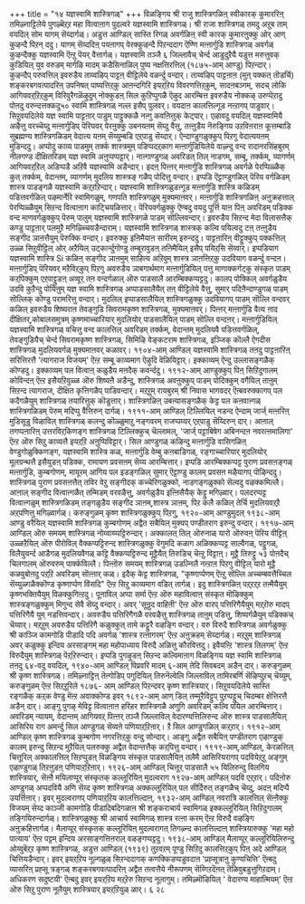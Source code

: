 +++
title = "१४ यज्ञस्वामि शास्त्रिगळ्"
+++
विळङ्गिय श्री राजु शास्त्रिगळिऩ् स्वीकारक् कुमाररिऩ् 
तमिऴ्नाट्टिलेये 
पुगऴ्बॆऱ्‌ऱ महा वित्वाऩाग 
पुदल्वरे यज्ञस्वामि 
शास्त्रिगळ्। श्री राजा 
शास्त्रिगळ् तमदु अऱुब ताम् वयदिल् सोम यागम् सॆय्दार्गळ्। अडुत्त आण्डिल् सास्ति रिगळ् अवर्गळिऩ् स्वी कारक् कुमारऩुक्कु ओर् आण् कुऴन्दै पिऱन् ददु। यागम् सॆय्ददिऩ् पयऩागप् पेरक्कुऴन्दै पिऱन्ददाग ऎण्णि मऩ्ऩार्गुडि शास्त्रिगळ् अवर्गळ् कुऴन्दैक्कु यज्ञस्वामि ऎऩ्ऱु पॆयर् वैत्तार्गळ्। यज्ञस्वामि तञ्जै 
६ 
जिल्लावैच् चेर्न्द आडुदुऱैयै यडुत्त मरुत्तुवक् कुडियिल् युव वरुडम् मार्गऴि मादम् कडैसिनाळिल् पुष्य नक्षत्तिरत्तिल् (१८७५-आम् आण्डु) पिऱन्दार्। 
कुऴन्दैप् परुवत्तिल् इवरुडैय ताय्वऴिप् पाट्टऩ् वीट्टिलेये वळर्न्दु वन्दार्। ताय्वऴिप् पाट्टऩाऩ (मुऩ् पक्कत् तॊडर्चि) 
शङ्करबगवत्पादरिऩ् उपनिषत् पाष्यत्तिऱ्‌कु आऩन्दगिरि इयऱ्‌ऱिय विवरणत्तिऱ्‌कुम्, सादऩबञ्गम्, सदच् लोकि आगियवऱ्‌ऱिऱ्‌कुम् विरिवुरैगळॆऴुदुम् नोक्कुडऩ् सिल कुऱिप्पुगळै ऎऴुद आरम्बित्त इवरुडैय नोक्कऴ् उरुप्पॆऱादु पोऩदु वरुन्दत्तक्कदु५० 
स्वामि शास्त्रिगळ् नल्ल इसैप् पुलवर्। वयदाऩ कालत्तिल्गूड नऩ्ऱागप् पाडुवार्। सिऱुवयदिलेये यज्ञ स्वामि पाट्टऩार् पाडुम् पाट्टुक्कळै नऩ्गु कवऩित्तुक् केट्पार्। एऴावदु वयदिल् यज्ञस्वामियै अऴैत्तु वरच्चॆय्दु मऩ्ऩार्गुडिप् पॆरियवर् पेरऩुक्कु उबनयऩम् सॆय्दु वैत्तु, तऩ्ऩुडैय नॆरुङ्गिय उऱविऩराऩ कूत्तम्बाडि सुब्रह्मण्य शास्त्रिगळिडम् वेदात्य यऩम् सॆय्युम्बडि एऱ्‌पाडु सॆय्दार्। ऐन्दाण्डुगळुक्कुप् पिऱगु वेदात्ययऩम् मुडिन्ददु। अप्पोदु काव्य पाडमुम् तर्क्क शास्त्रमुम् पडिप्पदऱ्‌काग मऩ्ऩार्गुडियिलेये वाऴ्न्दु वन्द रादानरसिंहबुरम् नीलगण्ड दीक्षितरिडम् यज्ञ स्वामि अऩुप्पप्पट्टार्। नाऩ्गाण्डुगळ् अवरिडत् तिल् नाडगम्, सम्बू, तर्क्कम्, व्यागर्णम् आगियवऱ्‌ऱिल् अडिप्पडै अऱिवै यज्ञस्वामि अडैन्दार्। इदऩ् पिऩ्ऩर् मऩ्ऩार्गुडि शास्त्रिगळ् अवर्गळे पेरप्पिळ्ळैक् कुत् तर्क्कम्, वेदान्तम्, व्यागर्णम् मुदलिय शास्त्रङ् गळैप् पोदित्तु वन्दार्। इप्पडि ऎट्टाण्डुगळिल् पॆरिय वर्गळिडम् शास्त्र पाडङ्गळै यज्ञस्वामि कऱ्‌ऱऱिन्दार्। यज्ञस्वामि शास्त्रिगळुडऩ्गूड मऩ्ऩार्गुडि शास्त्रि कळिडम् पडित्तवर्गळिल् पऴमार्नेरि स्वामिगळुम्, गणपति शास्त्रिगळुम् मुक्यमाऩवर्। मऩ्ऩार्गुडि शास्त्रिगळिऩ् अऩुक्रहत्ताल् पेरप्पिळ्ळैयुम् सिऱन्द वित्वाऩाग काट्चियळित्तार्। पॆरियवर्गळुक्कु ऎण्बदु वयदु पूर्त्ति याऩ पिऩ् अवरिडम् पडिक्क वन्द माणवर्गळुक्कुप् पॆरुम् पालुम् यज्ञस्वामि शास्त्रिगळे पाडम् सॊल्लिवन्दार्। इवरुडैय सिऱन्द मेदा विलासत्तैक् कण्डु पाट्टऩार् पलमुऱै मगिऴ्च्चियडैन्दाराम्। 
यज्ञस्वामि शास्त्रिगळ् शास्त्रक् कल्वि पयिल्वदु टऩ् तऩ्ऩुडैय सङ्गीद ञाऩत्तैयुम् पॆरुक्कि वन्दार्। इवरुक्कु इऩिमैयाऩ सारीरम् इरुन्ददु। पाट्टऩारिऩ् वीट्टुक्कुप् पक्कत्तिल् उळ्ळ सिऱुवीट्टिल् ओर् अऱैयिल् उट्कार्न्दुगॊण्डु तम्बूरावुडऩ् तऩिमैयिल् इसैप् पयिऱ्‌सि सॆय्वार्। इप्पडियाग यज्ञस्वामि शास्त्रि 
Si 
कळिऩ् सङ्गीद ञाऩमुम् साहित्य अऱिवुम् शास्त्र ञाऩत्तिऱ्‌कु उदवियाग वळर्न्दु वन्दऩ। 
मऩ्ऩार्गुडिप् पॆरियवर् मऱैविऱ्‌कुप् पिऱगु अवरुडैय ञाबगार्थमाग मऩ्ऩार्गुडियिल् पत्तु माणाक्कर्गट्कु संस्कृत पाडम् कऱ्‌पिक्कुम् एऱ्‌पाट्टुडऩ् अव्वूर् तऩ वन्दर्गळाल् ऒरु पाडसालै आरम्बिक्कप्पट्टदु। कालप् पोक्किल् अवर्गळुडैय उदवि कुऱैन्दु पोयिऩुम् यज्ञ स्वामि शास्त्रिगळ् अप्पाडसालैयैत् तऩ् वीट्टिलेये वैत्तु, सुमार् पदिऩैन्दाण्डुगळ् पाडम् सॊल्लिक् कॊण्डु परामरित्तु वन्दार्। मुदलिल् इप्पाडसालैयिल् शास्त्रिगळुक्कु उदवियागप् पाडम् सॊल्लि वन्दवर् कळिल् इवरुडैय शिष्यराऩ तेवङ्गुडि सिवरामकृष्ण शास्त्रिगळ्, मुक्यमाऩवर्। पिऩ्ऩर् मऩ्ऩार्गुडि वैत्य ऩाद दीक्षितर्,कोबालसमुत्रम् कृष्णमाच्चारियार् मुदलियोर् पाडसालैयिल् पाडम् सॊल्लि वन्दऩर्। मऩ्ऩार्गुडियिल् यज्ञस्वामि शास्त्रिगळ् वचित्तु वन्द कालत्तिल् अवरिडम् तर्क्कम्, वेदान्तम् मुदलियवै पडित्तवर्गळिल्, तेवङ्गुडियैच् चेर्न्द सिवरामकृष्ण शास्त्रिगळ्, सिमिऴि वेङ्कटराम शास्त्रिगळ्, इञ्जिक् कॊल्लै ऐगदीस शास्त्रिगळ् मुदलियवर्गळ् मुक्यमाऩवर् कळावर्। 
१९०४-आम् आण्डिल् यज्ञस्वामि शास्त्रिगळ् तऩदु पाट्टऩारिऩ् सरित्तिरत्तै 'त्यागराज विजयम्' ऎऩ्ऱ सम्बू काव्यमाग ऎऴुदि वॆळियिट्टार्। इक्काव्यम् ऐन्दु उल्लासङ्गळैक् कॊण्डदु। इक्काव्यम् पल वित्वाऩ् कळुडैय मऩदैक् कवर्न्ददु। १९१२-आम् आण्डुक्कुप् पिऩ् सिऱिदुगालम् कोविन्दऩ् ऎऩ्ऱ इसैयऱिवुळ्ळ ऒरु शिष्यऩै अडैन्दु, शास्त्रिगळ् अवऩुक्कुप् पाडम् पोदिक्कुम् वगैयिल् ताऩुम् सिऱन्द त्यागराज, दीक्षित कृत्तिगळैप् पाडिवन्दार्। मऱ्‌ऱुम् रायबुरम् श्री निवास भागवदर् ऎऩ्बवरुक्कागप् पल कदैगळैयुम् शास्त्रिगळ् तयारित्तुक् कॊडुत्तार्। 
शास्त्रिगळिऩ् उबऩ्यासङ्गळैक् केट्ट पल कऩवाऩ्गळ् शास्त्रिगळिडम् पॆरुम् मदिप्पु वैत्तिरुन् दार्गळ्। १९११-आम् आण्डिल् टिल्लियिल् नडन्द ऐन्दाम् जार्ज् मऩ्ऩरिऩ् मुडिसूडु विऴाविल् शास्त्रिगळ् कलन्दु कॊळ्ळुमाऱु नङ्गवरम् राजप्पय्यर् एऱ्‌पाडु सॆय्दिरुन् दार्। आऩाल् तगप्पऩारिऩ् उत्तरविऱ्‌किणङ्ग शास्त्रिगळ् टिल्लिक्कुच् चॆल्लामल्, 'जार्ज् पट्टाबिषेग अबिनन्दऩ नवरत्ऩमालिगा' ऎऩ्ऱ ऒरु सिऱु काव्यत्तै इयऱ्‌ऱि अऩुप्पिविट्टार्। सिल आण्डुगळ् कऴिन्दु मऩ्ऩार्गुडि वासिगळिऩ् वेण्डुगोळुक्किणङ्ग, यज्ञस्वामि शास्त्रि कळ्, मऩ्ऩार्गुडि वेम्बु कऩबाडिगळ्, रङ्गाच्चारियार् मुदलियोर् मूलग्रन्थत्तै इसैयुडऩ् पडिक्क, रामायण प्रवसऩम् सॆय्य आरम्बित्तार्। इप्पडि आरम्बिक्कप्पट्ट पुराण प्रवसऩङ्गळ् मऩ्ऩार्गुडि, कुम्बगोणम्, मायूरम् आगिय पल इडङ्गळिल् सुमार् ऎट्टाण्डु कालम् प्रवसऩ मऴैयागप् पॊऴिन्ददु। 
शास्त्रिगळ् पुराण प्रवसऩत्तैत् तविर वेऱु सङ्गीदक् कच्चेरिगळुक्को, नाडगङ्गळुक्को सॆल्वदु वऴक्कमिल्लै। आऩाल् सङ्गीद वित्वाऩ्गळैत् तम्मिडम् वरवऴैत्तु, अवर्गळुडैय इऩ्ऩिसैयैक् केट्टु मगिऴ्वार्। पलदरप्पट्ट वित्वाऩ्गळुम् शास्त्रिगळिडम् तङ्गळुडैय सङ्गीद ञाऩम्,शास्त्र ञाऩम्, पिऱ कलै कळिल् तेर्चि मुदलियवऱ्‌ऱै अऱ्‌पणित्तु मगिऴ्वार्गळ्। करुङ्गुळम् कृष्ण शास्त्रिगळुक्कुप् पिऱगु, १९२०-आम् आण्डुमुदल् १९३८-आम् आण्डु वरैयिल् यज्ञस्वामि शास्त्रिगळ् कुम्बगोणम् अद्वैत सबैयिल् मुक्यप् पण्डीतराग इरुन्दु वन्दार्। १९१७-आम् आण्डिल् ऒरु समयम् शास्त्रिगळ् नोय्वाय्प्पट्टिरुन्दार्। अक्कालत् तिल् ऒरुनाळ् यारो ऒरुवऩ् पॆरिय वीट्टिऩ् उळ्ळऱैयिल् ऒरु पीरोविल् वैक्कप्पट्टिरुन्द शास्त्रिगळुक्कु वॆगुमदि कळाग अळिक्कप्पट्ट साल्वैगळ्, पट्टुगळ्, विलैयुयर्न्द आडैगळ् मुदलियवैगळ् कट्टि वैक्कप्पट्टिरुन्द मूट्टैयैत् तिरुडिच् चॆऩ्ऱु विट्टाऩ्। मूट्टै तिरुट्टु 
५३ 
पोऩदैच् चिलगालम् ऒरुवरुम् पार्क्कविल्लै। पिऩ्ऩॊरु समयम् शास्त्रिगळ् उडल्निलै नऩ्ऱाऩ पिऱगु वीट्टिल् यारो मूट्टै कळवुबोऩदु पऱ्‌ऱि अवरिडम् सॊऩ्ऩार् कळ्। इदैक् केट्ट शास्त्रिगळ्, "कृष्णार्प्पणम् ऎऩ्ऱु सॊल्लि अच्चम्बवत्तैच्चिल सॆय्युळ्गळैक्कॊण्ड कृष्णार्प्पण विंसदि" ऎऩ्ऱ सिऱु काव्यमाग वडित् तार्गळ्। इदु शास्त्रिगळिऩ् पऱ्‌ऱऱ्‌ऱ तऩ्मैयैयुम् कृष्णभक्तियैयुम् विळक्कुगिऩ्ऱदु। 
पूऩाविल् अप्पा सर्मा ऎऩ्ऱ ऒरु महावित्वाऩ् संस्कृत मॊऴिक्कुम् शास्त्रङ्गळुक्कुम् मिगुन्द सेवै सॆय्दु वन्दार्। अवर् 'सूऩ्रुद वाहिऩी' ऎऩ्ऱ ऒरु वारप् पत्तिरिगैयैयुम् मऱ्‌ऱॊरु मादप् पत्तिरिगैयै युम् नडत्तिवन्दार्। अवरुडैय पत्तिरिगैगळै वरवऴैत्तु शास्त्रिगळ् ताऩुम् पडित्तु, शिष्यर्गळैयुम् पडिक्कच् चॆय्वार्। मऱ्‌ऱुम् अवरुडैय पत्तिरिगै कळुक्कुत् तामे कट्टुरै वऴङ्गि वन्दार्। 
वरु 
विरुदै 
शास्त्रिगळ् अवर्गळुक्कु श्री काञ्जि कामगोडि पीडादि पदि अवर्गळ् 'शास्त्र रत्ऩागरम्' ऎऩ्ऱ अऩुक्रहम् सॆय्दार्गळ्। मऱ्‌ऱुम् शास्त्रिगळ् अवर् कळुक्कु इन्दिय अरसाङ्गम् महा महोपाध्याय विरुदै अळित्तु कौरवित्तदु। इवैयऩ्ऱि 'शास्त्र तिलगम्' ऎऩ्ऱ विरुदैयुम् शास्त्रिगळ् पॆऱ्‌ऱिरुन्दार्। इप्पडि पुगऴुडऩ् सिऱन्द कल्विमाऩाग विळङ्गिय यज्ञ स्वामि शास्त्रिगळ् तऩदु ६४-वदु वयदिल्, १९४०-आम् आण्डिल् पिप्रवरि मादम् ६-आम् तेदि सिवबदम् अडैन् दार्। 
करुङ्गुळम् श्री कृष्ण शास्त्रिगळ्। 
तमिऴ्नाट्टिऩ् तॆऩ्गोडिप् पगुदियिल् तिरुनॆल्वेलि जिल्लाविल् तामिरबर्णि सॆऴिप्पुऱच् चॆय्युम्, करुङ्गुळम् 
ऎऩ्ऱ सिऱ्‌ऱूरिले १८७६- आम् आण्डिल् पिऱन्दवर् कृष्ण शास्त्रियार्। सिऱुवयदिलेये सास्ति रङ्गळैक् कऱ्‌क वेण्डु मॆऩ्ऱ अवाक्कॊण्ड इवर् १८९२-आम् आण् डिल् तम्मूरैविट्टुप् पुऱप्पट्टुच् चिदम्बर क्षेत्तिरत्तै अडैन् दार्। आङ्गु पुगऴ् मेविट्ट वित्वाऩाऩ हरिहर शास्त्रिगळै अणुगि अवरिडम् कल्वि पयिल आरम्बित्तार्। अवरिडम् न्यायम्, वेदान्तम् आगियवऱ्‌ पिऩ्ऩर् तञ्जै जिल्लाविल् वेदारण्यत्तिलिरुन्द ऒरु शास्त्र पाडसालैयिल् आसिरिय राग अमर्न्दु सिल आण्डुगळ् सॆव्वऩे पणियाऱ्‌ऱिऩार्। 
ऱै सिल आण्डुगळिल् कऱ्‌ऱार्। 
१९१२-आम् आण्डिल् कृष्ण शास्त्रिगळ् कुम्बगोण नगरत्तिऱ्‌कु वन्दु सोन्दार्। आङ्गु अद्वैत सबैयिऩ् पण्डीतराग एऴाण्डुक् कालम् इरुन्दु सिऱन्द मुऱैयिल् पलरुक्कु अद्वैत वेदान्तत्तैक् कऱ्‌पित्तु वन्दार्। १९१९-आम्,आण्डिल्, केरळत्तिल् चित्तूरिल् अक्कालत्तिल् सिऱप्पुडऩ् विळङ्गिय संस्कृत पाडसालैयिऩ् तलैमै आसिरियरागप् पदवियेऱ्‌ऱु अङ्गुम् एऴाण्डुगळ् तिऱऩुडऩ् पणियाऱ्‌ऱिऩार्। १९२६-आम् आण्डिल् चित्तूर् पाडसालै 
५५ 
यिलिरुन्दु विलगिय शास्त्रियार्, सॆऩ्ऩै मयिलाप्पूर् संस्कृतक् कल्लूरियिऩ् मुदल्वराग १९२७-आम् आण्डिल् पदवि एऱ्‌ऱार्। पदिऩोरु आण्डुगळ् अप्पदवियै अणि सॆय्द कृष्ण शास्त्रिगळ् अक्कल्लूरियिल् पल सीर्दिरुत् तङ्गळैच् चॆय्दु, अदऩ् मदिप्पै उयर्त्तिऩार्। इवर् मुदल्वरागप् पणियाऱ्‌ऱिय कालत्तिल्दाऩ्, १९३२-आम् आण्डिल् नवरात्रि कालत्तिल् सॆऩ्ऩैक्कु विजयम् सॆय्द काञ्जी कामगोडि पीडादिबदिगळाऩ श्री शङ्कराचार्य स्वामिगळ् इक्कल्लूरियिल् सिऱिदुगालम् तङ्गियिरुन्दार्गळ्। शास्त्रिगळुक्कु श्री आचार्य स्वामिगळ् शास्त्र रत्ऩा करम् ऎऩ्ऱ विरुदै वऴङ्गि अऩुक्रहित्तार्गळ्। मैलाप्पूर् संस्कृतक् कल्लूरियिऩ् मुदल्वरागत् तिगऴ्न्द कालत्तिल्दाऩ् शास्त्रियारुक्कु 'महा महो पात्याय' ऎऩ्ऱ पट्टम् इन्दिय अरसाङ्गत्तिऩराल् वऴङ्गप्पट्टदु। 
१९३८-आम् आण्डिल् मैलाप्पूर् कल्लूरियिलिरुन्दु ओय्वुबॆऱ्‌ऱ कृष्ण शास्त्रिगळ्, अडुत्त आण्डिल् (१९३९) तुऱवऱम् पूण्डु सिऱिदु कालत्तिऱ्‌कुप् पिऩ् अदे आण्डिल् चित्तियडैन्दार्। इवर् इयऱ्‌ऱिय नूल्गळुळ् सिऱन्ददागक् कणक्किडप्पडुवदाऩ 'प्रह्सूत्राऩु कुण्यचित्ति' ऎऩ्बदु व्यासरिऩ् प्रह्सू त्रङ्गळ् शङ्करबगवत्पादरिऩ् अद्वैत तत्वत्तैये नीरूपणम् सॆय्गिऱदॆऩत् तॆळिवुबडुत्तुगिऱदाम्। अधिकरण सदुष्टयी' ऎऩ्बदु इवर् इयऱ्‌ऱिय मऱ्‌ऱॆरु सिऱन्द नूलागुम्। तमिऴ्मॊऴियिल् ' वेदारण्य माहात्मियम्' ऎऩ्ऱ ऒरु सिऱु पुराण नूलैयुम् शास्त्रियार् इयऱ्‌ऱियुळ् 
ळार्। 
६ 
२८ 
